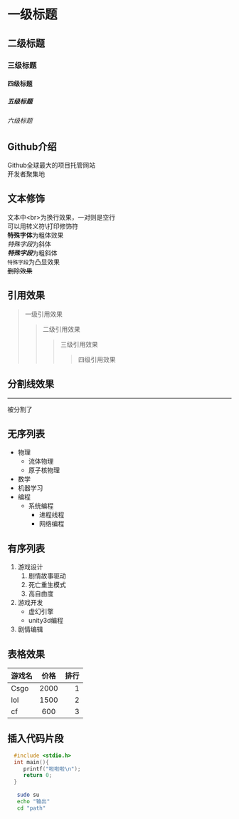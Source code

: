 # 一级标题
## 二级标题
### 三级标题
#### 四级标题
##### 五级标题
###### 六级标题

## Github介绍
  
  Github全球最大的项目托管网站<br>开发者聚集地

## 文本修饰

  文本中\<br\>为换行效果，一对则是空行<br>
  可以用转义符\\打印修饰符<br>
  **特殊字体**为粗体效果<br>
  *特殊字段*为斜体<br>
  ***特殊字段***为粗斜体<br>
  `特殊字段`为凸显效果<br>
  ~~删除效果~~<br>

## 引用效果

> 一级引用效果
>> 二级引用效果
>>> 三级引用效果
>>>> 四级引用效果
  
## 分割线效果<br>
---
  被分割了

## 无序列表
* 物理
  * 流体物理
  * 原子核物理
* 数学
* 机器学习
* 编程
  * 系统编程
    * 进程线程
    * 网络编程
## 有序列表

1. 游戏设计
   1. 剧情故事驱动
   2. 死亡重生模式
   3. 高自由度
2. 游戏开发
   * 虚幻引擎
   * unity3d编程
3. 剧情编辑

## 表格效果

游戏名|价格|排行
--|:--:|--:
Csgo|2000|1
lol|1500|2
cf|600|3

## 插入代码片段

```c
  #include <stdio.h>
  int main(){
     printf("啦啦啦\n");
     return 0;
  }
```
```bash
   sudo su
   echo "输出"
   cd "path"
```


